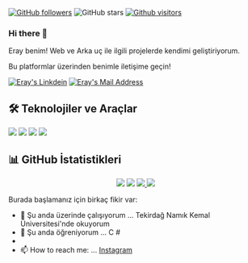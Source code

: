 
[![GitHub followers](https://img.shields.io/github/followers/Eraydemir52?style=social)](https://github.com/Eraydemir52?tab=followers)
![GitHub stars](https://img.shields.io/github/stars/Eraydemir52?style=social)
[![Github visitors](https://visitor-badge.glitch.me/badge?page_id=Eraydemir52.visitor-badge)](https://GitHub.com/Eraydemir52/StrapDown.js/stargazers/)





### Hi there 👋

Eray benim! Web ve Arka uç ile ilgili projelerde kendimi geliştiriyorum.

Bu platformlar üzerinden benimle iletişime geçin! 

 <a href="https://www.linkedin.com/in/eray-demir-63b1a31b9/" target="_blank" rel="nofollow"><img alt="Eray's Linkdein" src="https://img.shields.io/badge/LinkedIn-0077B5?style=for-the-badge&logo=linkedin&logoColor=white" /></a>
  <a href="mailto:eraydemir5225@gmail.com" target="_blank" rel="nofollow"><img alt="Eray's Mail Address" src="https://img.shields.io/badge/Gmail-D14836?style=for-the-badge&logo=gmail&logoColor=white" /></a>


##  🛠 Teknolojiler ve Araçlar
<img src = "https://img.shields.io/badge/C%23-239120?style=for-the-badge&logo=c-sharp&logoColor=white"> </img>
<img src = "https://img.shields.io/badge/.NET-5C2D91?style=for-the-badge&logo=.net&logoColor=white"> </img>
<img src = "https://img.shields.io/badge/Microsoft_SQL_Server-CC2927?style=for-the-badge&logo=microsoft-sql-server&logoColor=white"> </img>
<img src = "https://img.shields.io/badge/Windows-0078D6?style=for-the-badge&logo=windows&logoColor=white"> </img>

##  📊 GitHub İstatistikleri

<p align = "center">
  <img src = "https://github-readme-stats.vercel.app/api?username=Eraydemir52&count_private=true&show_icons=true&theme=tokyonight">
  <img src = "https://github-readme-stats.vercel.app/api/top-langs/?username=Eraydemir52&hide=python&layout=compact&show_icons=true&theme=tokyonight">
  <a href="https://github.com/Eraydemir52/Eraydemir52">
    <img src = "https://github-readme-stats.vercel.app/api/pin?username=Eraydemir52&repo=Eraydemir52t&show_icons=true&theme=tokyonight" </img>
  </a>
  <a href="https://github.com/Eraydemir52/Eraydemir52">
    <img src = "https://github-readme-stats.vercel.app/api/pin?username=Eraydemir52&repo=Eraydemir52&show_icons=true&theme=tokyonight" </img>
  </a>
</p>



Burada başlamanız için birkaç fikir var:

- 🔭 Şu anda üzerinde çalışıyorum ... Tekirdağ Namık Kemal Üniversitesi'nde okuyorum
- 🌱 Şu anda öğreniyorum ... C #
-
- 📫 How to reach me: ... [Instagram](https://www.instagram.com/erayy_dmrr/)

